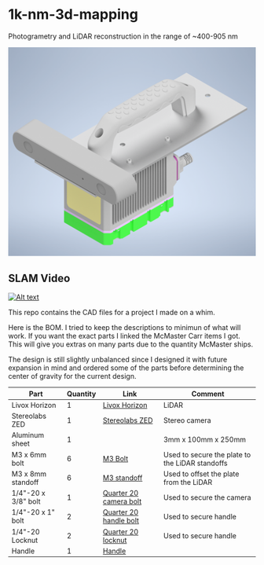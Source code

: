# 1k-nm-3d-mapping
Photogrametry and LiDAR reconstruction in the range of ~400-905 nm

![Rendering](lazer_boi.png)

## SLAM Video
[![Alt text](https://img.youtube.com/vi/sC4UldL-__I/0.jpg)](https://www.youtube.com/watch?v=sC4UldL-__I)

This repo contains the CAD files for a project I made on a whim.

Here is the BOM. I tried to keep the descriptions to minimun of what will work. If you want the exact parts I linked the McMaster Carr items I got. This will give you extras on many parts due to the quantity McMaster ships.

The design is still slightly unbalanced since I designed it with future expansion in mind and ordered some of the parts before determining the center of gravity for the current design.

| Part                | Quantity | Link                                                          | Comment                                         |
|---------------------|----------|---------------------------------------------------------------|-------------------------------------------------|
| Livox Horizon       | 1        | [Livox Horizon](https://www.livoxtech.com/horizon)            | LiDAR                                           |
| Stereolabs ZED      | 1        | [Stereolabs ZED](https://www.stereolabs.com/zed/)             | Stereo camera                                   |
| Aluminum sheet      | 1        |                                                               | 3mm x 100mm x 250mm                             |
| M3 x 6mm bolt       | 6        | [M3 Bolt](https://www.mcmaster.com/91274A102/)                | Used to secure the plate to the LiDAR standoffs |
| M3 x 8mm standoff   | 6        | [M3 standoff](https://www.mcmaster.com/98952A013/)            | Used to offset the plate from the LiDAR         |
| 1/4"-20 x 3/8" bolt | 1        | [Quarter 20 camera bolt](https://www.mcmaster.com/92949A535/) | Used to secure the camera                       |
| 1/4"-20 x 1" bolt   | 2        | [Quarter 20 handle bolt](https://www.mcmaster.com/91251A542/) | Used to secure handle                           |
| 1/4"-20 Locknut     | 2        | [Quarter 20 locknut](https://www.mcmaster.com/90566A029/)     | Used to secure handle                           |
| Handle              | 1        | [Handle](https://www.mcmaster.com/1950A6/)                    |                                                 |
